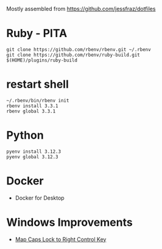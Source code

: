 Mostly assembled from https://github.com/jessfraz/dotfiles

# Ruby - PITA
```
git clone https://github.com/rbenv/rbenv.git ~/.rbenv
git clone https://github.com/rbenv/ruby-build.git $(HOME)/plugins/ruby-build
```
# restart shell
```
~/.rbenv/bin/rbenv init
rbenv install 3.3.1
rbenv global 3.3.1
```

# Python
```
pyenv install 3.12.3
pyenv global 3.12.3
```

# Docker

- Docker for Desktop

# Windows Improvements

- [Map Caps Lock to Right Control Key](https://superuser.com/questions/949385/map-capslock-to-control-in-windows-10)


